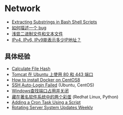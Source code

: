 # Network

* [Extracting Substrings in Bash Shell Scripts](bash_script_retrieve_substring.md)
* [如何描述一个 bug](how_to_describe_a_bug.md)
* [浅尝二进制文件和文本文件](binary_text.md)
* [IPv4, IPv6, IPv9能表示多少IP地址？](addr_cnt_of_ipvn.md)

## 具体经验

* [Calculate File Hash](CalculateFileHash.md)
* [Tomcat 在 Ubuntu 上使用 80 和 443 端口](tomcat_ubuntu_port.md)
* [How to install Docker on CentOS8](how_to_install_docker_on_centos8.md)
* [SSH Auto-Login Failed](ssh-failed.md) (Ubuntu, CentOS)
* [Windows查找端口占用并关闭](Windows-search-close-port.md)
* [藏在著名软件系统中的两个彩蛋](easter_egg_hidden_in_famous_softwares.md) (Redhat Linux, Python)
* [Adding a Cron Task Using a Script](adding_a_cron_task_using_a_script.md)
* [Rotating Server System Updates Weekly](RotatingServerSystemUpdatesWeekly.md)
